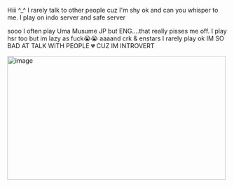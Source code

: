 Hiii ^_^ I rarely talk to other people cuz I'm shy ok and can you whisper to me.
I play on indo server and safe server

sooo I often play Uma Musume JP but ENG....that really pisses me off.
I play hsr too but im lazy as fuck😭😭
aaaand crk & enstars I rarely play ok
 IM SO BAD AT TALK WITH PEOPLE 💔 CUZ IM INTROVERT

<img width="498" height="284" alt="image" src="https://media1.tenor.com/m/7zgEyE0JAeoAAAAd/katsuragi-ace-mr-cb.gif" />
